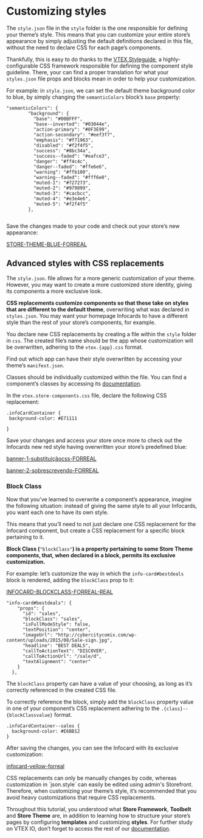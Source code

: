 # Customizing styles

The `style.json` file in the `style` folder is the one responsible for defining your theme’s style. This means that you can customize your entire store’s appearance by simply adjusting the default definitions declared in this file, without the need to declare CSS for each page’s components.

Thankfully, this is easy to do thanks to the [VTEX Styleguide](https://styleguide.vtex.com/#/Styles), a highly-configurable CSS framework responsible for defining the component style guideline. There, your can find a proper translation for what your `styles.json` file props and blocks mean in order to help your customization. 

For example: in `style.json`, we can set the default theme background color to blue, by simply changing the `semanticColors` block’s `base` property:

```
"semanticColors": {
        "background": {
          "base": "#00BFFF",
          "base--inverted": "#03044e",
          "action-primary": "#0F3E99",
          "action-secondary": "#eef3f7",
          "emphasis": "#f71963",
          "disabled": "#f2f4f5",
          "success": "#8bc34a",
          "success--faded": "#eafce3",
          "danger": "#ff4c4c",
          "danger--faded": "#ffe6e6",
          "warning": "#ffb100",
          "warning--faded": "#fff6e0",
          "muted-1": "#727273",
          "muted-2": "#979899",
          "muted-3": "#cacbcc",
          "muted-4": "#e3e4e6",
          "muted-5": "#f2f4f5"
        },
        
```

Save the changes made to your code and check out your store’s new appearance:

[STORE-THEME-BLUE-FORREAL](https://user-images.githubusercontent.com/52087100/61972132-31269980-afb7-11e9-863f-0727c363cb8f.png)

## Advanced styles with CSS replacements

The `style.json`. file allows for a more generic customization of your theme. However, you may want to create a more customized store identity, giving its components a more exclusive look.

**CSS replacements customize components so that these take on styles that are different to the default theme**, overwriting what was declared in `styles.json`. You may want your homepage Infocards to have a different style than the rest of your store’s components, for example. 

You declare new CSS replacements by creating a file within the `style` folder in `css`. The created file’s name should be the app whose customization will be overwritten, adhering to the `vtex.{app}.css` format.

<div class="alert alert-info">
Find out which app can have their style overwritten by accessing your theme’s <code>manifest.json</code>.
</div>

Classes should be individually customized within the file. You can find a component’s classes by accessing its [documentation](*link*).

In the `vtex.store-components.css` file, declare the following CSS replacement:

```
.infoCardContainer {
 background-color: #E71111

}

```

Save your changes and access your store once more to check out the Infocards new red style having overwritten your store’s predefined blue: 

[banner-1-substituiçãocss-FORREAL](https://user-images.githubusercontent.com/52087100/61972638-7a2b1d80-afb8-11e9-8fd3-65e3852f1022.png)

[banner-2-sobrescrevendo-FORREAL](https://user-images.githubusercontent.com/52087100/61972620-697aa780-afb8-11e9-81a9-729478961e62.png)

### Block Class

Now that you’ve learned to overwrite a component’s appearance, imagine the following situation: instead of giving the same style to all your Infocards, you want each one to have its own style. 

This means that you’ll need to not just declare one CSS replacement for the Infocard component, but create a CSS replacement for a specific block pertaining to it.

**Block Class (**`"blockClass"`**) is a property pertaining to some Store Theme components, that, when declared in a block, permits its exclusive customization.**

For example: let’s customize the way in which the `info-card#bestdeals` block is rendered, adding the `blockClass` prop to it:

[INFOCARD-BLOCKCLASS-FORREAL-REAL](https://user-images.githubusercontent.com/52087100/61976127-54564680-afc1-11e9-9f62-ab3473639805.png)

```
"info-card#bestdeals": {
    "props": {
      "id": "sales",
      "blockClass": "sales",
      "isFullModeStyle": false,
      "textPosition": "center",
      "imageUrl": "http://cybercitycomix.com/wp-content/uploads/2015/08/Sale-sign.jpg",
      "headline": "BEST DEALS",
      "callToActionText": "DISCOVER",
      "callToActionUrl": "/sale/d",
      "textAlignment": "center"
    }
  },

```

<div class="alert alert-info">
The <code>blockClass</code> property can have a value of your choosing, as long as it’s correctly referenced in the created CSS file.
</div>

To correctly reference the block, simply add the `blockClass` property value in one of your component’s CSS replacement adhering to the `.{class}--{blockClassvalue}` format.

```
.infoCardContainer--sales {
  background-color: #E6BB12
}

```

After saving the changes, you can see the Infocard with its exclusive customization: 

[infocard-yellow-forreal](https://user-images.githubusercontent.com/52087100/61976477-405f1480-afc2-11e9-842d-de5caa3f07d9.png)

<div class="alert alert-warning">
CSS replacements can only be manually changes by code, whereas customization in `json.style` can easily be edited using admin's Storefront. Therefore, when customizing your theme’s style, it’s recommended that you avoid heavy customizations that require CSS replacements.
</div>

Throughout this tutorial, you understood what **Store Framework**, **Toolbelt** and **Store Theme** are, in addition to learning how to structure your store’s pages by configuring **templates** and customizing **styles**. For further study on VTEX IO, don’t forget to access the rest of our [documentation](https://vtex.io/docs/recipes/all).
